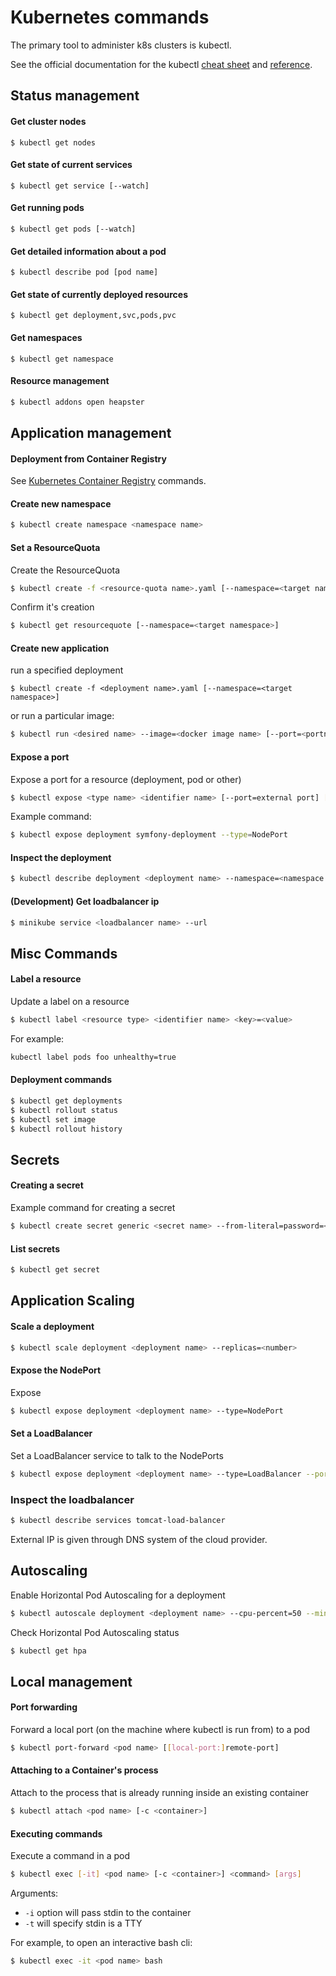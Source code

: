 # Kubernetes commands
The primary tool to administer k8s clusters is kubectl.

See the official documentation for the kubectl 
[cheat sheet](https://kubernetes.io/docs/reference/kubectl/cheatsheet/)
and 
[reference](https://kubernetes.io/docs/reference/).

## Status management
#### Get cluster nodes
```
$ kubectl get nodes
```

#### Get state of current services
```
$ kubectl get service [--watch]
```

#### Get running pods
```
$ kubectl get pods [--watch]
```

#### Get detailed information about a pod
```
$ kubectl describe pod [pod name]
```

#### Get state of currently deployed resources
```
$ kubectl get deployment,svc,pods,pvc
```

#### Get namespaces
```
$ kubectl get namespace
```

#### Resource management
```bash
$ kubectl addons open heapster
```

## Application management

#### Deployment from Container Registry

See [Kubernetes Container Registry](K8sContainerRegistry.md) commands.

#### Create new namespace
```bash
$ kubectl create namespace <namespace name>
```

#### Set a ResourceQuota
Create the ResourceQuota
```bash
$ kubectl create -f <resource-quota name>.yaml [--namespace=<target namespace>]
```
Confirm it's creation
```bash
$ kubectl get resourcequote [--namespace=<target namespace>]
```

#### Create new application
run a specified deployment
```
$ kubectl create -f <deployment name>.yaml [--namespace=<target namespace>]
```

or run a particular image:
```bash
$ kubectl run <desired name> --image=<docker image name> [--port=<portnumber>]
```

#### Expose a port
Expose a port for a resource (deployment, pod or other)
```bash
$ kubectl expose <type name> <identifier name> [--port=external port] [--target-port=container-port] [--type=service-type]
```
Example command:
```bash
$ kubectl expose deployment symfony-deployment --type=NodePort
```

#### Inspect the deployment
```bash
$ kubectl describe deployment <deployment name> --namespace=<namespace name>
```

#### (Development) Get loadbalancer ip
```bash
$ minikube service <loadbalancer name> --url
```

## Misc Commands

#### Label a resource
Update a label on a resource
```bash
$ kubectl label <resource type> <identifier name> <key>=<value>
```
For example:
```bash
kubectl label pods foo unhealthy=true
```

#### Deployment commands
```bash
$ kubectl get deployments
$ kubectl rollout status
$ kubectl set image
$ kubectl rollout history
```

## Secrets

#### Creating a secret
Example command for creating a secret
```bash
$ kubectl create secret generic <secret name> --from-literal=password=<somepassword>
```

#### List secrets
```bash
$ kubectl get secret
```


## Application Scaling

#### Scale a deployment
```bash
$ kubectl scale deployment <deployment name> --replicas=<number>
```

#### Expose the NodePort
Expose 
```bash
$ kubectl expose deployment <deployment name> --type=NodePort
```

#### Set a LoadBalancer
Set a LoadBalancer service to talk to the NodePorts
```bash
$ kubectl expose deployment <deployment name> --type=LoadBalancer --port=8080 --target-port=8080 --name <LoadBalancer service name>
```

### Inspect the loadbalancer
```bash
$ kubectl describe services tomcat-load-balancer
```
External IP is given through DNS system of the cloud provider.

## Autoscaling
Enable Horizontal Pod Autoscaling for a deployment
```bash
$ kubectl autoscale deployment <deployment name> --cpu-percent=50 --min=<min pods> --max=<max pods>
```

Check Horizontal Pod Autoscaling status
```bash
$ kubectl get hpa
```

## Local management

#### Port forwarding
Forward a local port (on the machine where kubectl is run from) to a pod
```bash
$ kubectl port-forward <pod name> [[local-port:]remote-port]
``` 

#### Attaching to a Container's process
Attach to the process that is already running inside an existing container
```bash
$ kubectl attach <pod name> [-c <container>]
```

#### Executing commands
Execute a command in a pod
```bash
$ kubectl exec [-it] <pod name> [-c <container>] <command> [args]
```
Arguments: 
- `-i` option will pass stdin to the container
- `-t` will specify stdin is a TTY

For example, to open an interactive bash cli:
```bash
$ kubectl exec -it <pod name> bash
```
